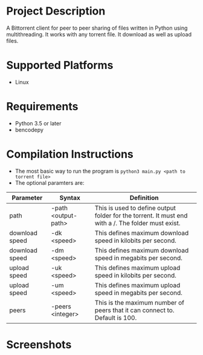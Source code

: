 # Project Description

A Bittorrent client for peer to peer sharing of files written in Python using multithreading. It works with any torrent file. It download as well as upload files.

# Supported Platforms
- Linux

# Requirements
- Python 3.5 or later
- bencodepy

# Compilation Instructions
- The most basic way to run the program is ` python3 main.py <path to torrent file> `
- The optional paramters are:

| Parameter      	| Syntax                    	| Definition                                                                                         	|
|----------------	|---------------------------	|----------------------------------------------------------------------------------------------------	|
| path           	| -path &lt;output-path&gt; 	| This is used to define output folder for the torrent. It must end with a /. The folder must exist. 	|
| download speed 	| -dk &lt;speed&gt;         	| This defines maximum download speed in kilobits per second.                                        	|
| download speed 	| -dm &lt;speed&gt;         	| This defines maximum download speed in megabits per second.                                        	|
| upload speed   	| -uk &lt;speed&gt;         	| This defines maximum upload speed in kilobits per second.                                          	|
| upload speed   	| -um &lt;speed&gt;         	| This defines maximum upload speed in megabits per second.                                          	|
| peers          	| -peers &lt;integer&gt;     	| This is the maximum number of peers that it can connect to. Default is 100.                        	| 


# Screenshots
